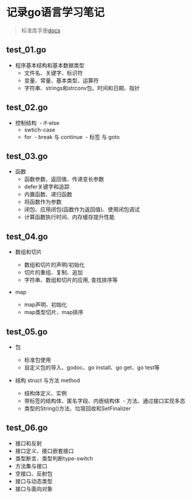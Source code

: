 # 记录go语言学习笔记

> 标准库手册[docs](https://gowalker.org/search?q=gorepos)

## test_01.go

- 程序基本结构和基本数据类型
  - 文件名、关键字、标识符
  - 变量、常量、基本类型、运算符
  - 字符串、strings和strconv包、时间和日期、指针
  
## test_02.go

- 控制结构
  - if-else
  - swtich-case
  - for
  - break 与 continue
  - 标签 与 goto

## test_03.go

- 函数
  - 函数参数、返回值、传递变长参数
  - defer关键字和追踪
  - 内置函数、递归函数
  - 将函数作为参数
  - 闭包、应用闭包(函数作为返回值)、使用闭包调试
  - 计算函数执行时间、内存缓存提升性能

## test_04.go

- 数组和切片
  - 数组和切片的声明/初始化
  - 切片的重组、复制、追加
  - 字符串、数组和切片的应用, 查找排序等

- map
  - map声明、初始化
  - map类型切片、map排序

## test_05.go

- 包
  - 标准包使用
  - 自定义包的导入、godoc、go install、go get、go test等

- 结构 struct 与方法 method
  - 结构体定义、实例
  - 带标签的结构体、匿名字段、内嵌结构体
  - 方法、通过接口实现多态
  - 类型的String()方法、垃圾回收和SetFinalizer

## test_06.go

 - 接口和反射
  - 接口定义、接口嵌套接口
  - 类型断言、类型判断type-switch
  - 方法集与接口
  - 空接口、反射包
  - 接口与动态类型
  - 接口与面向对象
